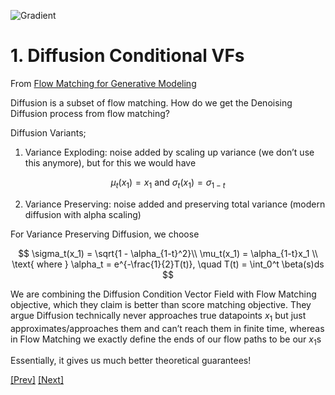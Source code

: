 ![Gradient](../../Images/Screenshot%202024-12-29%20at%203.15.13 PM.png)

# 1. Diffusion Conditional VFs

From [Flow Matching for Generative Modeling](https://arxiv.org/pdf/2210.02747)

Diffusion is a subset of flow matching. How do we get the Denoising Diffusion process from flow matching?

Diffusion Variants;

1. Variance Exploding: noise added by scaling up variance (we don’t use this anymore), but for this we would have 
    
$$
\mu_t(x_1) = x_1 \text{ and } \sigma_t(x_1) = \sigma_{1-t}
$$
    
2. Variance Preserving: noise added and preserving total variance (modern diffusion with alpha scaling)

For Variance Preserving Diffusion, we choose 

$$
\sigma_t(x_1) = \sqrt{1 - \alpha_{1-t}^2}\\
\mu_t(x_1) = \alpha_{1-t}x_1 \\
\text{ where } \alpha_t = e^{-\frac{1}{2}T(t)}, \quad T(t) = \int_0^t \beta(s)ds
$$

We are combining the Diffusion Condition Vector Field with Flow Matching objective, which they claim is better than score matching objective. They argue Diffusion technically never approaches true datapoints $x_1$ but just approximates/approaches them and can’t reach them in finite time, whereas in Flow Matching we exactly define the ends of our flow paths to be our $x_1$s

Essentially, it gives us much better theoretical guarantees!

[[Prev]](../3.3:%20Conditional%20Flow%20Matching/Conditional%20Probability%20Paths%20and%20Vector%20Fields.md) [[Next]](./Optimal%20Transport%20Flow.md)